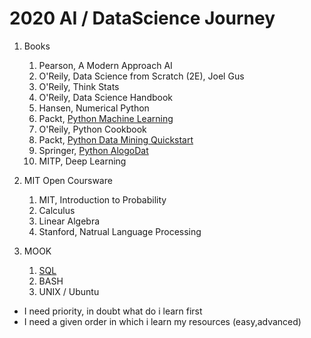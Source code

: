 # 2020 AI / DataScience Journey

1. Books
    1. Pearson, A Modern Approach AI
    1. O'Reily, Data Science from Scratch (2E), Joel Gus
    1. O'Reily, Think Stats
    1. O'Reily, Data Science Handbook
    1. Hansen,  Numerical Python
    1. Packt,   [Python Machine Learning](https://www.thalia.at/shop/home/artikeldetails/ID143982505.html?ProvID=11010475)
    1. O'Reily, Python Cookbook 
    1. Packt, [Python Data Mining Quickstart](https://www.amazon.de/Python-Mining-Quick-Start-Guide/dp/1789800269/ref=sr_1_10_sspa?__mk_de_DE=%C3%85M%C3%85%C5%BD%C3%95%C3%91&dchild=1&keywords=data+mining&qid=1586954620&sr=8-10-spons&psc=1&spLa=ZW5jcnlwdGVkUXVhbGlmaWVyPUExRlEzSFpOMjRZWjZKJmVuY3J5cHRlZElkPUEwNDI5MjQzMlAwMlA2Wk1OSU85OCZlbmNyeXB0ZWRBZElkPUEwMDQ4OTI1MVpXNk9YNldVQkE4QSZ3aWRnZXROYW1lPXNwX210ZiZhY3Rpb249Y2xpY2tSZWRpcmVjdCZkb05vdExvZ0NsaWNrPXRydWU=)
    1. Springer, [Python AlogoDat](https://www.springer.com/de/book/9781484200568?gclid=Cj0KCQjw4dr0BRCxARIsAKUNjWR9AR0FpehaStuUt5duXUVD383Y195m0nR-WS_a9-TMEZDr50sops0aAhYvEALw_wcB)
    1. MITP, Deep Learning
    
1. MIT Open Coursware
    1. MIT, Introduction to Probability
    1. Calculus
    1. Linear Algebra
    1. Stanford, Natrual Language Processing
    
1. MOOK 
    1. [SQL](https://www.coursera.org/learn/sql-for-data-science?action=enroll)
    1. BASH 
    1. UNIX / Ubuntu


* I need priority, in doubt what do i learn first
* I need a given order in which i learn my resources (easy,advanced)

